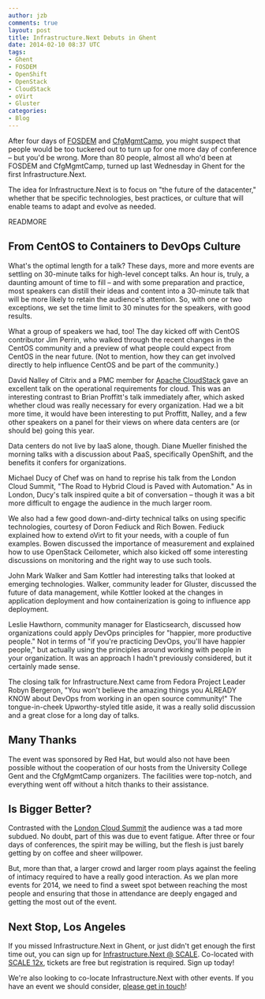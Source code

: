 ```yaml
---
author: jzb
comments: true
layout: post
title: Infrastructure.Next Debuts in Ghent
date: 2014-02-10 08:37 UTC
tags:
- Ghent
- FOSDEM
- OpenShift
- OpenStack
- CloudStack
- oVirt
- Gluster
categories:
- Blog
---
```


After four days of [FOSDEM](https://fosdem.org/2014/) and [CfgMgmtCamp](http://cfgmgmtcamp.eu/), you might suspect that people would be too tuckered out to turn up for one more day of conference &ndash; but you'd be wrong. More than 80 people, almost all who'd been at FOSDEM and CfgMgmtCamp, turned up last Wednesday in Ghent for the first Infrastructure.Next. 

The idea for Infrastructure.Next is to focus on "the future of the datacenter," whether that be specific technologies, best practices, or culture that will enable teams to adapt and evolve as needed.

READMORE

## From CentOS to Containers to DevOps Culture

What's the optimal length for a talk? These days, more and more events are settling on 30-minute talks for high-level concept talks. An hour is, truly, a daunting amount of time to fill &ndash; and with some preparation and practice, most speakers can distill their ideas and content into a 30-minute talk that will be more likely to retain the audience's attention. So, with one or two exceptions, we set the time limit to 30 minutes for the speakers, with good results. 

What a group of speakers we had, too! The day kicked off with CentOS contributor Jim Perrin, who walked through the recent changes in the CentOS community and a preview of what people could expect from CentOS in the near future. (Not to mention, how they can get involved directly to help influence CentOS and be part of the community.)

David Nalley of Citrix and a PMC member for [Apache CloudStack](http://cloudstack.apache.org) gave an excellent talk on the operational requirements for cloud. This was an interesting contrast to Brian Proffitt's talk immediately after, which asked whether cloud was really necessary for every organization. Had we a bit more time, it would have been interesting to put Proffitt, Nalley, and a few other speakers on a panel for their views on where data centers are (or should be) going this year. 

Data centers do not live by IaaS alone, though. Diane Mueller finished the morning talks with a discussion about PaaS, specifically OpenShift, and the benefits it confers for organizations. 

Michael Ducy of Chef was on hand to reprise his talk from the London Cloud Summit, "The Road to Hybrid Cloud is Paved with Automation." As in London, Ducy's talk inspired quite a bit of conversation &ndash; though it was a bit more difficult to engage the audience in the much larger room. 

We also had a few good down-and-dirty technical talks on using specific technologies, courtesy of Doron Fediuck and Rich Bowen. Fediuck explained how to extend oVirt to fit your needs, with a couple of fun examples. Bowen discussed the importance of measurement and explained how to use OpenStack Ceilometer, which also kicked off some interesting discussions on monitoring and the right way to use such tools. 

John Mark Walker and Sam Kottler had interesting talks that looked at emerging technologies. Walker, community leader for Gluster, discussed the future of data management, while Kottler looked at the changes in application deployment and how containerization is going to influence app deployment. 

Leslie Hawthorn, community manager for Elasticsearch, discussed how organizations could apply DevOps principles for "happier, more productive people." Not in terms of "if you're practicing DevOps, you'll have happier people," but actually using the principles around working with people in your organization. It was an approach I hadn't previously considered, but it certainly made sense. 

The closing talk for Infrastructure.Next came from Fedora Project Leader Robyn Bergeron, "You won't believe the amazing things you ALREADY KNOW about DevOps from working in an open source community!" The tongue-in-cheek Upworthy-styled title aside, it was a really solid discussion and a great close for a long day of talks. 

## Many Thanks

The event was sponsored by Red Hat, but would also not have been possible without the cooperation of our hosts from the University College Gent and the CfgMgmtCamp organizers. The facilities were top-notch, and everything went off without a hitch thanks to their assistance.

## Is Bigger Better?

Contrasted with the [London Cloud Summit](http://community.redhat.com/blog/2014/01/getting-rowdy-about-cloud-in-london/) the audience was a tad more subdued. No doubt, part of this was due to event fatigue. After three or four days of conferences, the spirit may be willing, but the flesh is just barely getting by on coffee and sheer willpower. 

But, more than that, a larger crowd and larger room plays against the feeling of intimacy required to have a really good interaction. As we plan more events for 2014, we need to find a sweet spot between reaching the most people and ensuring that those in attendance are deeply engaged and getting the most out of the event. 

## Next Stop, Los Angeles

If you missed Infrastructure.Next in Ghent, or just didn't get enough the first time out, you can sign up for [Infrastructure.Next @ SCALE](http://lanyrd.com/2014/infra-at-scale/). Co-located with [SCALE 12x](https://www.socallinuxexpo.org/scale12x), tickets are free but registration is required. Sign up today!

We're also looking to co-locate Infrastructure.Next with other events. If you have an event we should consider, [please get in touch](mailto:jzb@redhat.com)! 
